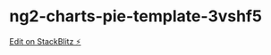 # ng2-charts-pie-template-3vshf5

[Edit on StackBlitz ⚡️](https://stackblitz.com/edit/ng2-charts-pie-template-3vshf5)